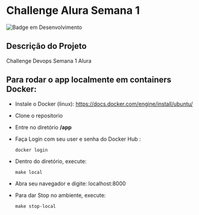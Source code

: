 # Challenge Alura Semana 1
 
![Badge em Desenvolvimento](http://img.shields.io/static/v1?label=STATUS&message=EM%20DESENVOLVIMENTO&color=GREEN&style=for-the-badge)

## Descrição do Projeto
<p align="justify"> Challenge Devops Semana 1 Alura </p>

## Para rodar o app localmente em containers Docker:

- Instale o Docker (linux): https://docs.docker.com/engine/install/ubuntu/

- Clone o repositorio 
- Entre no diretório **/app**   
- Faça Login com seu user e senha do Docker Hub :

    ```docker login```

- Dentro do diretório, execute:

    ```make local```
   
 
 - Abra seu navegador e digite: localhost:8000

 - Para dar Stop no ambiente, execute:

   ``` make stop-local ```